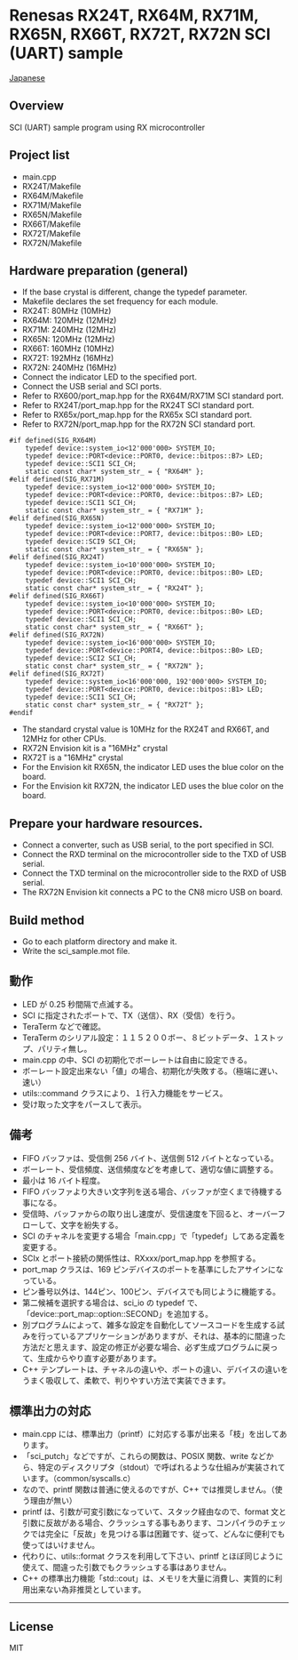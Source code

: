 Renesas RX24T, RX64M, RX71M, RX65N, RX66T, RX72T, RX72N SCI (UART) sample
=========

[Japanese](READMEja.md)

## Overview
SCI (UART) sample program using RX microcontroller
   
## Project list
 - main.cpp
 - RX24T/Makefile
 - RX64M/Makefile
 - RX71M/Makefile
 - RX65N/Makefile
 - RX66T/Makefile
 - RX72T/Makefile
 - RX72N/Makefile
   
## Hardware preparation (general)
 - If the base crystal is different, change the typedef parameter.
 - Makefile declares the set frequency for each module.
 - RX24T:  80MHz (10MHz)
 - RX64M: 120MHz (12MHz)
 - RX71M: 240MHz (12MHz)
 - RX65N: 120MHz (12MHz)
 - RX66T: 160MHz (10MHz)
 - RX72T: 192MHz (16MHz)
 - RX72N: 240MHz (16MHz)
 - Connect the indicator LED to the specified port.
 - Connect the USB serial and SCI ports.
 - Refer to RX600/port_map.hpp for the RX64M/RX71M SCI standard port.
 - Refer to RX24T/port_map.hpp for the RX24T SCI standard port.
 - Refer to RX65x/port_map.hpp for the RX65x SCI standard port.
 - Refer to RX72N/port_map.hpp for the RX72N SCI standard port.
 
```
#if defined(SIG_RX64M)
	typedef device::system_io<12'000'000> SYSTEM_IO;
	typedef device::PORT<device::PORT0, device::bitpos::B7> LED;
	typedef device::SCI1 SCI_CH;
	static const char* system_str_ = { "RX64M" };
#elif defined(SIG_RX71M)
	typedef device::system_io<12'000'000> SYSTEM_IO;
	typedef device::PORT<device::PORT0, device::bitpos::B7> LED;
	typedef device::SCI1 SCI_CH;
	static const char* system_str_ = { "RX71M" };
#elif defined(SIG_RX65N)
	typedef device::system_io<12'000'000> SYSTEM_IO;
	typedef device::PORT<device::PORT7, device::bitpos::B0> LED;
	typedef device::SCI9 SCI_CH;
	static const char* system_str_ = { "RX65N" };
#elif defined(SIG_RX24T)
	typedef device::system_io<10'000'000> SYSTEM_IO;
	typedef device::PORT<device::PORT0, device::bitpos::B0> LED;
	typedef device::SCI1 SCI_CH;
	static const char* system_str_ = { "RX24T" };
#elif defined(SIG_RX66T)
	typedef device::system_io<10'000'000> SYSTEM_IO;
	typedef device::PORT<device::PORT0, device::bitpos::B0> LED;
	typedef device::SCI1 SCI_CH;
	static const char* system_str_ = { "RX66T" };
#elif defined(SIG_RX72N)
	typedef device::system_io<16'000'000> SYSTEM_IO;
	typedef device::PORT<device::PORT4, device::bitpos::B0> LED;
	typedef device::SCI2 SCI_CH;
	static const char* system_str_ = { "RX72N" };
#elif defined(SIG_RX72T)
	typedef device::system_io<16'000'000, 192'000'000> SYSTEM_IO;
	typedef device::PORT<device::PORT0, device::bitpos::B1> LED;
	typedef device::SCI1 SCI_CH;
	static const char* system_str_ = { "RX72T" };
#endif
```

 - The standard crystal value is 10MHz for the RX24T and RX66T, and 12MHz for other CPUs.
 - RX72N Envision kit is a "16MHz" crystal
 - RX72T is a "16MHz" crystal
 - For the Envision kit RX65N, the indicator LED uses the blue color on the board.
 - For the Envision kit RX72N, the indicator LED uses the blue color on the board.
   
## Prepare your hardware resources.
 - Connect a converter, such as USB serial, to the port specified in SCI.
 - Connect the RXD terminal on the microcontroller side to the TXD of USB serial.
 - Connect the TXD terminal on the microcontroller side to the RXD of USB serial.
 - The RX72N Envision kit connects a PC to the CN8 micro USB on board.
   
## Build method
 - Go to each platform directory and make it.
 - Write the sci_sample.mot file.
   
## 動作
 - LED が 0.25 秒間隔で点滅する。
 - SCI に指定されたポートで、TX（送信）、RX（受信）を行う。
 - TeraTerm などで確認。
 - TeraTerm のシリアル設定：１１５２００ボー、８ビットデータ、１ストップ、パリティ無し。
 - main.cpp の中、SCI の初期化でボーレートは自由に設定できる。
 - ボーレート設定出来ない「値」の場合、初期化が失敗する。（極端に遅い、速い）
 - utils::command クラスにより、１行入力機能をサービス。
 - 受け取った文字をパースして表示。
    
## 備考
 - FIFO バッファは、受信側 256 バイト、送信側 512 バイトとなっている。
 - ボーレート、受信頻度、送信頻度などを考慮して、適切な値に調整する。
 - 最小は 16 バイト程度。
 - FIFO バッファより大きい文字列を送る場合、バッファが空くまで待機する事になる。
 - 受信時、バッファからの取り出し速度が、受信速度を下回ると、オーバーフローして、文字を紛失する。
 - SCI のチャネルを変更する場合「main.cpp」で「typedef」してある定義を変更する。
 - SCIx とポート接続の関係性は、RXxxx/port_map.hpp を参照する。
 - port_map クラスは、169 ピンデバイスのポートを基準にしたアサインになっている。
 - ピン番号以外は、144ピン、100ピン、デバイスでも同じように機能する。
 - 第二候補を選択する場合は、sci_io の typedef で、「device::port_map::option::SECOND」を追加する。
 - 別プログラムによって、雑多な設定を自動化してソースコードを生成する試みを行っているアプリケーションがありますが、それは、基本的に間違った方法だと思えます、設定の修正が必要な場合、必ず生成プログラムに戻って、生成からやり直す必要があります。
 - C++ テンプレートは、チャネルの違いや、ポートの違い、デバイスの違いをうまく吸収して、柔軟で、判りやすい方法で実装できます。
   
## 標準出力の対応
 - main.cpp には、標準出力（printf）に対応する事が出来る「枝」を出してあります。
 - 「sci_putch」などですが、これらの関数は、POSIX 関数、write などから、特定のディスクリプタ（stdout）で呼ばれるような仕組みが実装されています。（common/syscalls.c）
 - なので、printf 関数は普通に使えるのですが、C++ では推奨しません。（使う理由が無い）
 - printf は、引数が可変引数になっていて、スタック経由なので、format 文と引数に反故がある場合、クラッシュする事もあります、コンパイラのチェックでは完全に「反故」を見つける事は困難です、従って、どんなに便利でも使ってはいけません。
 - 代わりに、utils::format クラスを利用して下さい、printf とほぼ同じように使えて、間違った引数でもクラッシュする事はありません。
 - C++ の標準出力機能「std::cout」は、メモリを大量に消費し、実質的に利用出来ない為非推奨としています。
   
-----
   
License
----

MIT
